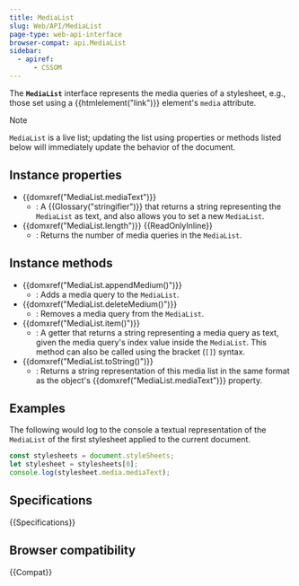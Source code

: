 ```yaml
---
title: MediaList
slug: Web/API/MediaList
page-type: web-api-interface
browser-compat: api.MediaList
sidebar:
  - apiref:
      - CSSOM
---
```


The **`MediaList`** interface represents the media queries of a stylesheet, e.g., those set using a {{htmlelement("link")}} element's `media` attribute.

> [!NOTE]
> `MediaList` is a live list; updating the list using properties or methods listed below will immediately update the behavior of the document.

## Instance properties

- {{domxref("MediaList.mediaText")}}
  - : A {{Glossary("stringifier")}} that returns a string representing the `MediaList` as text, and also allows you to set a new `MediaList`.
- {{domxref("MediaList.length")}} {{ReadOnlyInline}}
  - : Returns the number of media queries in the `MediaList`.

## Instance methods

- {{domxref("MediaList.appendMedium()")}}
  - : Adds a media query to the `MediaList`.
- {{domxref("MediaList.deleteMedium()")}}
  - : Removes a media query from the `MediaList`.
- {{domxref("MediaList.item()")}}
  - : A getter that returns a string representing a media query as text, given the media query's index value inside the `MediaList`. This method can also be called using the bracket (`[]`) syntax.
- {{domxref("MediaList.toString()")}}
  - : Returns a string representation of this media list in the same format as the object's {{domxref("MediaList.mediaText")}} property.

## Examples

The following would log to the console a textual representation of the `MediaList` of the first stylesheet applied to the current document.

```js
const stylesheets = document.styleSheets;
let stylesheet = stylesheets[0];
console.log(stylesheet.media.mediaText);
```

## Specifications

{{Specifications}}

## Browser compatibility

{{Compat}}
